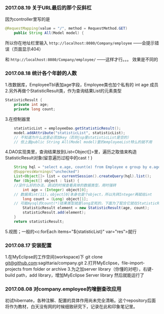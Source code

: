 ﻿### 2017.08.19 关于URL最后的那个反斜杠
因为controller里写的是
```java
@RequestMapping(value = "/", method = RequestMethod.GET)
    public String All(Model model) {
```
所以你在地址栏里输入
`http://localhost:8080/Company/employee`      ——会提示错误（页面显示404）

和
`http://localhost:8080/Company/employee/`     ——这样才行。。。
效果是不同的

### 2017.08.18 统计各个年龄的人数
1.改数据库，EmployeeTbl表加age字段，Employee类也加个私有的 int age 成员
2.另外再做个StatisticResult类，作为查询结果List的元素类型
```java
StatisticResult {
    private int age;
    private long count;
```
3.在控制器里
```java
    statisticList = employeeDao.getStatisticResult();
    model.addAttribute("statisticList", statisticList);
    // 不知道为什么这里必须加key（否则jsp里statisticList是空的）
    // 但上面public String All(Model model)里的employeeList特么的就不用
```
4.DAO实现类里，查询结果放到List<Object[]>里，遍历之取值来构造StatisticResult对象(留意遍历过程中的cast！)
```java
    String hql = "select e.age, count(e) from Employee e group by e.age order by e.age desc";
    @SuppressWarnings("unchecked")
    List<Object[]> list = currentSession().createQuery(hql).list();
    for (Object[] object : list) {      
    //没什么好的办法，调试的时候查看具体的数据类型，用时强转
        int age = (Integer) object[0];  
    // 数据库int(11)，object[0]本身也是个object，所以先转Integer再赋给int
        long count = (Long) object[1];  
    // 可能mysql的count(*)结果类型就是long定死的，下面为了配合它就在StatisticResult里也写long
        StatisticResult element = new StatisticResult(age, count);
        statisticResult.add(element);
    }
    return statisticResult;
```
5.视图；一般的<c:forEach items="${statisticList}" var="res">就行


### 2017.08.17 安装配置
1.在MyEclipse的工作空间(workspace)下 git clone git@github.com:sagittaria/company.git
2.打开MyEclipse，file-import-projects from folder or archive
3.为之加server library（你懂的对吧），右键-build path，add library，增加MyEclipse Server library
然后就能运行了

### 2017.08.08 对company.employee的增删查改应用
初试hibernate，各种注解、配置的具体作用尚未完全清晰。这个repository后面将作为教材，白天没有网的时候细致研究下，记录在此和印象笔记里。